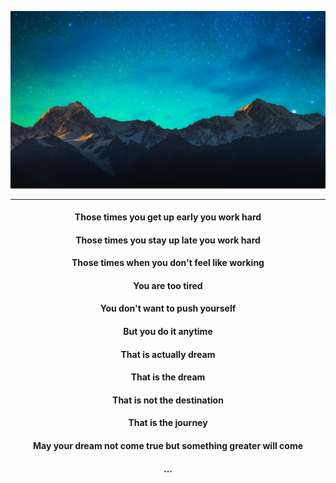 ![img](.\assets\p.png)

------



#### <center>Those times you get up early you work hard</center>

#### <center>Those times you stay up late you work hard</center>

#### <center>Those times when you don't feel like working</center>

#### <center>You are too tired  </center>

#### <center>You don't want to push yourself</center>

#### <center>But you do it anytime </center>

#### <center>That is actually dream</center>

#### <center>That is the dream</center>

#### <center>That is not the destination</center>

#### <center>That is the journey</center>

#### <center> May your dream not come true but something greater will come</center>

#### <center> ...</center>




